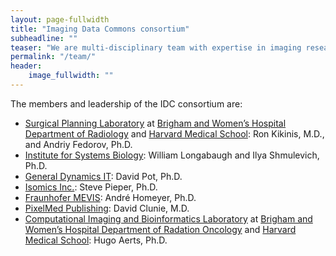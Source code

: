 ```yaml
---
layout: page-fullwidth
title: "Imaging Data Commons consortium"
subheadline: ""
teaser: "We are multi-disciplinary team with expertise in imaging research, software engineering and open source, security and cloud technology."
permalink: "/team/"
header:
    image_fullwidth: ""
---
```


The members and leadership of the IDC consortium are:

* [Surgical Planning Laboratory](http://spl.harvard.edu/) at [Brigham and Women’s Hospital Department of Radiology](https://www.brighamandwomens.org/radiology) and [Harvard Medical School](https://hms.harvard.edu/): Ron Kikinis, M.D., and Andriy Fedorov, Ph.D.
* [Institute for Systems Biology](https://systemsbiology.org/): William Longabaugh and Ilya Shmulevich, Ph.D.
* [General Dynamics IT](https://www.gd.com/): David Pot, Ph.D.
* [Isomics Inc.](http://isomics.com/): Steve Pieper, Ph.D.
* [Fraunhofer MEVIS](https://www.mevis.fraunhofer.de/):  André Homeyer, Ph.D.
* [PixelMed Publishing](https://www.pixelmed.com/): David Clunie, M.D.
* [Computational Imaging and Bioinformatics Laboratory](http://www.cibl-harvard.org/) at [Brigham and Women’s Hospital Department of Radation Oncology](https://www.brighamandwomens.org/radiology) and [Harvard Medical School](https://hms.harvard.edu/): Hugo Aerts, Ph.D.
